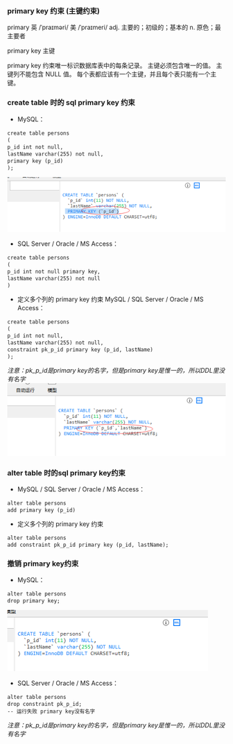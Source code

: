 ### primary key 约束 (主键约束)

primary  英 /ˈpraɪməri/  美 /ˈpraɪmeri/ adj. 主要的；初级的；基本的 n. 原色；最主要者

primary key 主键

primary key 约束唯一标识数据库表中的每条记录。
主键必须包含唯一的值。
主键列不能包含 NULL 值。
每个表都应该有一个主键，并且每个表只能有一个主键。

### create table 时的 sql primary key 约束

* MySQL：
```
create table persons
(
p_id int not null,
lastName varchar(255) not null,
primary key (p_id)
);
```
<img src='img/constraint_primary.png' />

* SQL Server / Oracle / MS Access：
```
create table persons
(
p_id int not null primary key,
lastName varchar(255) not null
)
```

* 定义多个列的 primary key 约束
MySQL / SQL Server / Oracle / MS Access：
```
create table persons
(
p_id int not null,
lastName varchar(255) not null,
constraint pk_p_id primary key (p_id, lastName)
);
```
*注意：pk_p_id是primary key的名字，但是primary key是惟一的，所以DDL里没有名字*
<img src='img/constraint_primary_key_more.png' />


### alter table 时的sql primary key约束

* MySQL / SQL Server / Oracle / MS Access：
```
alter table persons
add primary key (p_id) 
```

* 定义多个列的 primary key 约束
```
alter table persons
add constraint pk_p_id primary key (p_id, lastName);
```

### 撤销 primary key约束

* MySQL：
```
alter table persons
drop primary key;
```
<img src='img/constraint_primary_key_drop.png' />

* SQL Server / Oracle / MS Access：
```
alter table persons
drop constraint pk_p_id;
-- 运行失败 primary key没有名字
```
*注意：pk_p_id是primary key的名字，但是primary key是惟一的，所以DDL里没有名字*